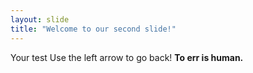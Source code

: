```yaml
---
layout: slide
title: "Welcome to our second slide!"
---
```

Your test
Use the left arrow to go back!
<strong>To err is human.</strong>
